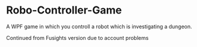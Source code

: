 # Robo-Controller-Game
A WPF game in which you controll a robot which is investigating a dungeon.

Continued from Fusights version due to account problems
